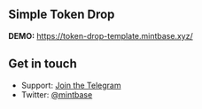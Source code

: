 ## Simple Token Drop

**DEMO:** https://token-drop-template.mintbase.xyz/


## Get in touch

- Support: [Join the Telegram](https://tg.me/mintdev)
- Twitter: [@mintbase](https://twitter.com/mintbase)
